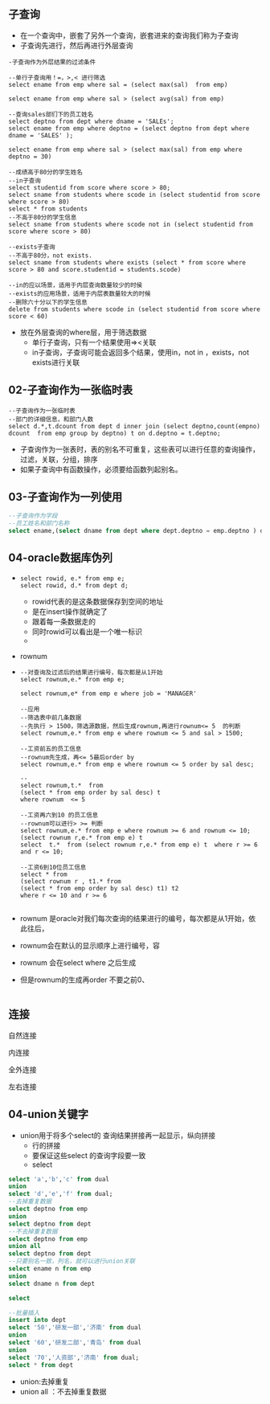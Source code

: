 ## 子查询

+ 在一个查询中，嵌套了另外一个查询，嵌套进来的查询我们称为子查询
+ 子查询先进行，然后再进行外层查询

```
-子查询作为外层结果的过滤条件

--单行子查询用！=，>,< 进行筛选
select ename from emp where sal = (select max(sal)  from emp)

select ename from emp where sal > (select avg(sal) from emp)

--查询sales部们下的员工姓名
select deptno from dept where dname = 'SALEs'; 
select ename from emp where deptno = (select deptno from dept where dname = 'SALES' );

select ename from emp where sal > (select max(sal) from emp where deptno = 30)

--成绩高于80分的学生姓名
--in子查询
select studentid from score where score > 80;
select sname from students where scode in (select studentid from score where score > 80)
select * from students
--不高于80分的学生信息
select sname from students where scode not in (select studentid from score where score > 80)

--exists子查询
--不高于80分，not exists.
select sname from students where exists (select * from score where score > 80 and score.studentid = students.scode)

--in的应以场景，适用于内层查询数量较少的时侯
--exists的应用场景，适用于内层表数量较大的时候
--删除六十分以下的学生信息
delete from students where scode in (select studentid from score where score < 60)

```

+ 放在外层查询的where层，用于筛选数据
  + 单行子查询，只有一个结果使用=><关联
  + in子查询，子查询可能会返回多个结果，使用in，not in ，exists，not exists进行关联

## 02-子查询作为一张临时表

```
--子查询作为一张临时表
--部门的详细信息，和部门人数
select d.*,t.dcount from dept d inner join (select deptno,count(empno) dcount  from emp group by deptno) t on d.deptno = t.deptno;
```

+ 子查询作为一张表时，表的别名不可重复，这些表可以进行任意的查询操作，过滤，关联，分组，排序
+ 如果子查询中有函数操作，必须要给函数列起别名。

## 03-子查询作为一列使用

```sql
--子查询作为字段
--员工姓名和部门名称
select ename,(select dname from dept where dept.deptno = emp.deptno ) dname from emp;

```

## 04-oracle数据库伪列

+ ```
  select rowid, e.* from emp e;
  select rowid, d.* from dept d;
  ```

  + rowid代表的是这条数据保存到空间的地址
  + 是在insert操作就确定了
  + 跟着每一条数据走的
  + 同时rowid可以看出是一个唯一标识
  + ​

+ rownum

+ ```
  --对查询及过滤后的结果进行编号，每次都是从1开始
  select rownum,e.* from emp e;

  select rownum,e* from emp e where job = 'MANAGER'

  --应用
  --筛选表中前几条数据
  --先执行 > 1500，筛选源数据，然后生成rownum,再进行rownum<= 5  的判断
  select rownum,e.* from emp e where rownum <= 5 and sal > 1500;

  --工资前五的员工信息
  --rownum先生成，再<= 5最后order by 
  select rownum,e.* from emp e where rownum <= 5 order by sal desc;

  --
  select rownum,t.*  from
  (select * from emp order by sal desc) t 
  where rownum  <= 5

  --工资再六到10 的员工信息
  --rownum可以进行> >= 判断
  select rownum,e.* from emp e where rownum >= 6 and rownum <= 10; 
  (select rownum r,e.* from emp e) t
  select  t.*  from (select rownum r,e.* from emp e) t  where r >= 6 and r <= 10;

  --工资6到10位员工信息
  select * from
  (select rownum r , t1.* from
  (select * from emp order by sal desc) t1) t2
  where r <= 10 and r >= 6
  ```






  ```

+ rownum 是oracle对我们每次查询的结果进行的编号，每次都是从1开始，依此往后，

+ rownum会在默认的显示顺序上进行编号，容

+ rownum 会在select where 之后生成

+ 但是rownum的生成再order 不要之前0、
  ```

## 连接

自然连接

内连接

全外连接

左右连接



## 04-union关键字

+ union用于将多个select的 查询结果拼接再一起显示，纵向拼接
  + 行的拼接
  + 要保证这些select 的查询字段要一致
  + select

```sql
select 'a','b','c' from dual
union
select 'd','e','f' from dual;
--去掉重复数据
select deptno from emp
union
select deptno from dept
--不去掉重复数据
select deptno from emp
union all
select deptno from dept
--只要别名一致，列名，就可以进行union关联
select ename n from emp
union
select dname n from dept

select 

--批量插入
insert into dept 
select '50','研发一部','济南' from dual
union
select '60','研发二部','青岛' from dual
union
select '70','人资部','济南' from dual;
select * from dept

```

+ union:去掉重复
+ union all ：不去掉重复数据













